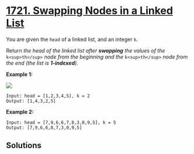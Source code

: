 # [1721. Swapping Nodes in a Linked List](https://leetcode.com/problems/swapping-nodes-in-a-linked-list/)

You are given the `head` of a linked list, and an integer `k`.

Return _the head of the linked list after **swapping** the values of the_ `k<sup>th</sup>` _node from the beginning and the_ `k<sup>th</sup>` _node from the end (the list is **1-indexed**)._

**Example 1:**

![](https://assets.leetcode.com/uploads/2020/09/21/linked1.jpg)

```
Input: head = [1,2,3,4,5], k = 2
Output: [1,4,3,2,5]
```

**Example 2:**

```
Input: head = [7,9,6,6,7,8,3,0,9,5], k = 5
Output: [7,9,6,6,8,7,3,0,9,5]
```

## Solutions

